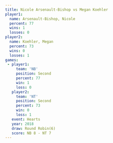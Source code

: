 ```yaml
---
title: Nicole Arsenault-Bishop vs Megan Koehler
player1:                        
  name: Arsenault-Bishop, Nicole
  percent: 77                   
  wins: 1                       
  losses: 0                     
player2:                        
  name: Koehler, Megan          
  percent: 73                   
  wins: 0                       
  losses: 1                     
games:
 - player1:          
     team: 'NB'      
     position: Second
     percent: 77     
     win: 1          
     loss: 0         
   player2:          
     team: 'NT'      
     position: Second
     percent: 73     
     win: 0          
     loss: 1         
   event: Hearts       
   year: 2018          
   draw: Round Robin(6)
   score: NB 8 - NT 7  
---
```

